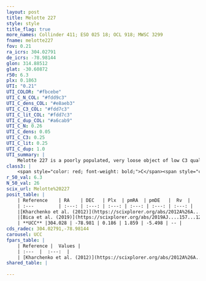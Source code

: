 ```yaml
---
layout: post
title: Melotte 227
style: style
title_flag: true
more_names: Collinder 411; ESO 025 18; OCL 918; MWSC 3299
fname: melotte227
fov: 0.21
ra_icrs: 304.02791
de_icrs: -78.98144
glon: 314.88512
glat: -30.60872
r50: 6.3
plx: 0.1863
UTI: "0.21"
UTI_COLOR: "#fbcebe"
UTI_C_N_COL: "#fdd9c3"
UTI_C_dens_COL: "#e8aeb3"
UTI_C_C3_COL: "#fdd7c3"
UTI_C_lit_COL: "#fdd7c3"
UTI_C_dup_COL: "#a6cab9"
UTI_C_N: 0.26
UTI_C_dens: 0.05
UTI_C_C3: 0.25
UTI_C_lit: 0.25
UTI_C_dup: 1.0
UTI_summary: |
    Melotte 227 is a poorly populated, very loose object of low C3 quality. It is poorly studied in the literature, with no articles listed in the last 6 years.
class3: |
    <span style="color: red; font-weight: bold;">C</span><span style="color: red; font-weight: bold;">C</span>
r_50_val: 6.3
N_50_val: 26
scix_url: Melotte%20227
posit_table: |
    | Reference    | RA    | DEC   | Plx  | pmRA  | pmDE   |  Rv  |
    | :---         | :---: | :---: | :---: | :---: | :---: | :---: |
    |[Kharchenko et al. (2012)](https://scixplorer.org/abs/2012A%26A...543A.156K) | 304.2 | -79.04 | -- | 4.61 | -7.3 | -- |
    |[Bica et al. (2019)](https://scixplorer.org/abs/2019AJ....157...12B) | 304.07 | -78.963 | -- | -- | -- | -- |
    | **UCC** |304.028 | -78.981 | 0.186 | 1.859 | -5.498 | -- | 
cds_radec: 304.02791,-78.98144
carousel: UCC
fpars_table: |
    | Reference |  Values |
    | :---  |  :---:  |
    | [Kharchenko et al. (2012)](https://scixplorer.org/abs/2012A%26A...543A.156K) | `e_bv=0.062, distance=2218, log_age=9.7` |
shared_table: |
    
---
```


